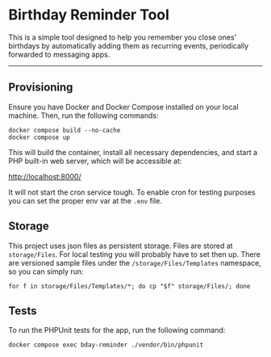 # Birthday Reminder Tool

This is a simple tool designed to help you remember you close ones' birthdays by automatically adding them as recurring events, periodically forwarded to messaging apps.

---

## Provisioning

Ensure you have Docker and Docker Compose installed on your local machine. Then, run the following commands:

```
docker compose build --no-cache
docker compose up
```

This will build the container, install all necessary dependencies, and start a PHP built-in web server, which will be accessible at:

[http://localhost:8000/](http://localhost:8000/)

It will not start the cron service tough. To enable cron for testing purposes you can set the proper env var at the `.env` file.

## Storage

This project uses json files as persistent storage. Files are stored at `storage/Files`. For local testing you will probably have to set then up. There are versioned sample files under the `/storage/Files/Templates` namespace, so you can simply run:

```
for f in storage/Files/Templates/*; do cp "$f" storage/Files/; done
```

## Tests

To run the PHPUnit tests for the app, run the following command:

```
docker compose exec bday-reminder ./vendor/bin/phpunit
```
